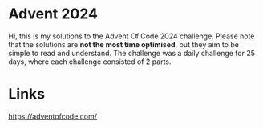 # Advent 2024

Hi, this is my solutions to the Advent Of Code 2024 challenge.
Please note that the solutions are **not the most time optimised**, but they aim to be simple to read and understand.
The challenge was a daily challenge for 25 days, where each challenge consisted of 2 parts.

# Links

https://adventofcode.com/
